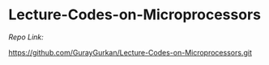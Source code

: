 # Lecture-Codes-on-Microprocessors

*Repo Link:*

https://github.com/GurayGurkan/Lecture-Codes-on-Microprocessors.git
